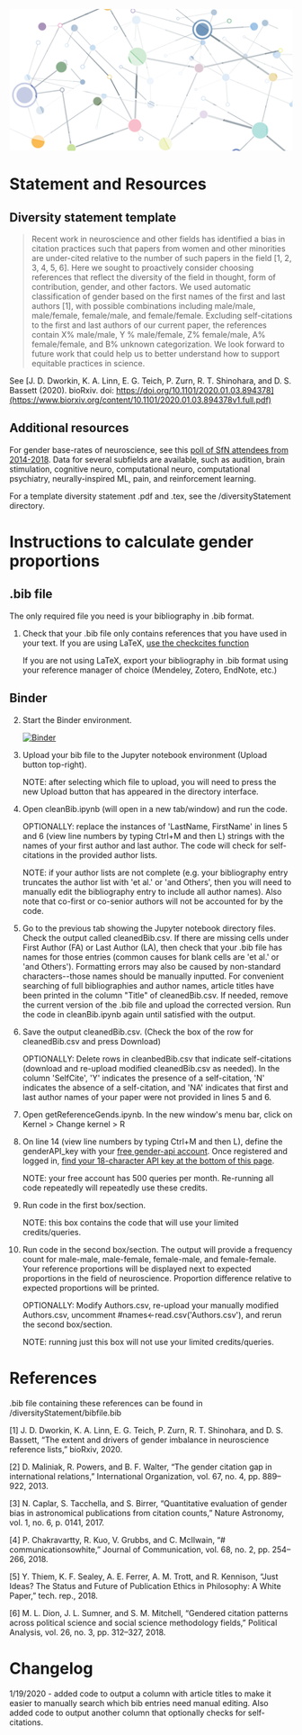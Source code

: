 ![Network courtesy Ann Sizemore Blevins](repo_pic.png)

# Statement and Resources

## Diversity statement template

> Recent work in neuroscience and other fields has identified a bias in citation practices such that papers from women and other minorities are under-cited relative to the number of such papers in the field [1, 2, 3, 4, 5, 6]. Here we sought to proactively consider choosing references that reflect the diversity of the field in thought, form of contribution, gender, and other factors. We used automatic classification of gender based on the first names of the first and last authors [1], with possible combinations including male/male, male/female, female/male, and female/female. Excluding self-citations to the first and last authors of our current paper, the references contain X% male/male, Y % male/female, Z% female/male, A% female/female, and B% unknown categorization. We look forward to future work that could help us to better understand how to support equitable practices in science.

See [J. D. Dworkin, K. A. Linn, E. G. Teich, P. Zurn, R. T. Shinohara, and D. S. Bassett (2020). bioRxiv. doi: https://doi.org/10.1101/2020.01.03.894378](https://www.biorxiv.org/content/10.1101/2020.01.03.894378v1.full.pdf)

## Additional resources

For gender base-rates of neuroscience, see this [poll of SfN attendees from 2014-2018](https://biaswatchneuro.com/base-rates/neuroscience-base-rates/). Data for several subfields are available, such as audition, brain stimulation, cognitive neuro, computational neuro, computational psychiatry, neurally-inspired ML, pain, and reinforcement learning. 

For a template diversity statement .pdf and .tex, see the /diversityStatement directory.

# Instructions to calculate gender proportions

## .bib file

The only required file you need is your bibliography in .bib format. 

1. Check that your .bib file only contains references that you have used in your text. If you are using LaTeX, [use the checkcites function](https://github.com/cereda/checkcites)

    If you are not using LaTeX, export your bibliography in .bib format using your reference manager of choice (Mendeley, Zotero, EndNote, etc.)

## Binder

2. Start the Binder environment.

    [![Binder](https://mybinder.org/badge_logo.svg)](https://mybinder.org/v2/gh/dalejn/cleanBib/master)

3. Upload your bib file to the Jupyter notebook environment (Upload button top-right). 

    NOTE: after selecting which file to upload, you will need to press the new Upload button that has appeared in the directory interface.

4. Open cleanBib.ipynb (will open in a new tab/window) and run the code. 

    OPTIONALLY: replace the instances of 'LastName, FirstName' in lines 5 and 6 (view line numbers by typing Ctrl+M and then L) strings with the names of your first author and last author. The code will check for self-citations in the provided author lists. 

    NOTE: if your author lists are not complete (e.g. your bibliography entry truncates the author list with 'et al.' or 'and Others', then you will need to manually edit the bibliography entry to include all author names). Also note that co-first or co-senior authors will not be accounted for by the code.

5. Go to the previous tab showing the Jupyter notebook directory files. Check the output called cleanedBib.csv. If there are missing cells under First Author (FA) or Last Author (LA), then check that your .bib file has names for those entries (common causes for blank cells are 'et al.' or 'and Others'). Formatting errors may also be caused by non-standard characters--those names should be manually inputted. For convenient searching of full bibliographies and author names, article titles have been printed in the column "Title" of cleanedBib.csv. If needed, remove the current version of the .bib file and upload the corrected version. Run the code in cleanBib.ipynb again until satisfied with the output. 

6. Save the output cleanedBib.csv. (Check the box of the row for cleanedBib.csv and press Download)

    OPTIONALLY: Delete rows in cleanbedBib.csv that indicate self-citations (download and re-upload modified cleanedBib.csv as needed). In the column 'SelfCite', 'Y' indicates the presence of a self-citation, 'N' indicates the absence of a self-citation, and 'NA' indicates that first and last author names of your paper were not provided in lines 5 and 6. 

7. Open getReferenceGends.ipynb. In the new window's menu bar, click on Kernel > Change kernel > R

8. On line 14 (view line numbers by typing Ctrl+M and then L), define the genderAPI_key with your [free gender-api account](https://gender-api.com/). Once registered and logged in, [find your 18-character API key at the bottom of this page](https://gender-api.com/en/account/overview#my-api-key). 

    NOTE: your free account has 500 queries per month. Re-running all code repeatedly will repeatedly use these credits. 

9. Run code in the first box/section. 

    NOTE: this box contains the code that will use your limited credits/queries. 

10. Run code in the second box/section. The output will provide a frequency count for male-male, male-female, female-male, and female-female. Your reference proportions will be displayed next to expected proportions in the field of neuroscience. Proportion difference relative to expected proportions will be printed.

    OPTIONALLY: Modify Authors.csv, re-upload your manually modified Authors.csv, uncomment #names<-read.csv('Authors.csv'), and rerun the second box/section. 

    NOTE: running just this box will not use your limited credits/queries.

# References

.bib file containing these references can be found in /diversityStatement/bibfile.bib

[1] J. D. Dworkin, K. A. Linn, E. G. Teich, P. Zurn, R. T. Shinohara, and D. S. Bassett, “The extent and drivers of gender imbalance in neuroscience reference lists,” bioRxiv, 2020.

[2] D. Maliniak, R. Powers, and B. F. Walter, “The gender citation gap in international relations,” International Organization, vol. 67, no. 4, pp. 889– 922, 2013.

[3] N. Caplar, S. Tacchella, and S. Birrer, “Quantitative evaluation of gender bias in astronomical publications from citation counts,” Nature Astronomy, vol. 1, no. 6, p. 0141, 2017.

[4] P. Chakravartty, R. Kuo, V. Grubbs, and C. McIlwain, “# communicationsowhite,” Journal of Communication, vol. 68, no. 2, pp. 254–266, 2018.

[5] Y. Thiem, K. F. Sealey, A. E. Ferrer, A. M. Trott, and R. Kennison, “Just Ideas? The Status and Future of Publication Ethics in Philosophy: A White Paper,” tech. rep., 2018.

[6] M. L. Dion, J. L. Sumner, and S. M. Mitchell, “Gendered citation patterns across political science and social science methodology fields,” Political Analysis, vol. 26, no. 3, pp. 312–327, 2018.

# Changelog

1/19/2020 - added code to output a column with article titles to make it easier to manually search which bib entries need manual editing. Also added code to output another column that optionally checks for self-citations. 
